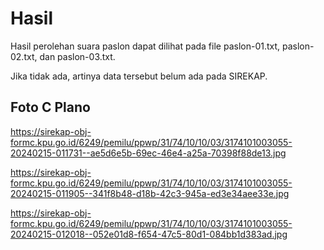 # Hasil

Hasil perolehan suara paslon dapat dilihat pada file paslon-01.txt, paslon-02.txt, dan paslon-03.txt.

Jika tidak ada, artinya data tersebut belum ada pada SIREKAP.

## Foto C Plano

https://sirekap-obj-formc.kpu.go.id/6249/pemilu/ppwp/31/74/10/10/03/3174101003055-20240215-011731--ae5d6e5b-69ec-46e4-a25a-70398f88de13.jpg

https://sirekap-obj-formc.kpu.go.id/6249/pemilu/ppwp/31/74/10/10/03/3174101003055-20240215-011905--341f8b48-d18b-42c3-945a-ed3e34aee33e.jpg

https://sirekap-obj-formc.kpu.go.id/6249/pemilu/ppwp/31/74/10/10/03/3174101003055-20240215-012018--052e01d8-f654-47c5-80d1-084bb1d383ad.jpg
